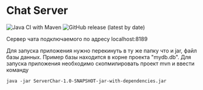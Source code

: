 # Chat Server
![Java CI with Maven](https://github.com/FreeWind6/Chat_server/workflows/Java%20CI%20with%20Maven/badge.svg?branch=master)
![GitHub release (latest by date)](https://img.shields.io/github/v/release/freewind6/Chat_server)

Сервер чата подключаемого по адресу localhost:8189

Для запуска приложения нужно перекинуть в ту же папку что и jar, файл базы данных. Пример базы находится в корне проекта "mydb.db".
Для запуска приложения необходимо скопмилировать проект mvn и ввести команду 

    java -jar ServerChar-1.0-SNAPSHOT-jar-with-dependencies.jar
